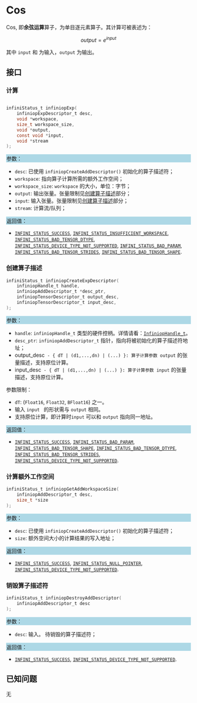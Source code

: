 ﻿
# Cos

Cos, 即**余弦运算**算子，为单目逐元素算子。其计算可被表述为：

$$
output = e^{input}
$$

其中 `input` 和  为输入，`output` 为输出。

## 接口

### 计算

```c

infiniStatus_t infiniopExp(
    infiniopExpDescriptor_t desc,
    void *workspace,
    size_t workspace_size,
    void *output,
    const void *input,
    void *stream
);

```

<div style="background-color: lightblue; padding: 1px;"> 参数： </div>

- `desc`:
  已使用 `infiniopCreateAddDescriptor()` 初始化的算子描述符；
- `workspace`:
  指向算子计算所需的额外工作空间；
- `workspace_size`:
  `workspace` 的大小，单位：字节；
- `output`:
  输出张量。张量限制见[创建算子描述](#创建算子描述)部分；
- `input`:
  输入张量。张量限制见[创建算子描述](#创建算子描述)部分；
- `stream`:
  计算流/队列；

<div style="background-color: lightblue; padding: 1px;"> 返回值：</div>

- [`INFINI_STATUS_SUCCESS`], [`INFINI_STATUS_INSUFFICIENT_WORKSPACE`], [`INFINI_STATUS_BAD_TENSOR_DTYPE`], [`INFINI_STATUS_DEVICE_TYPE_NOT_SUPPORTED`],  [`INFINI_STATUS_BAD_PARAM`], [`INFINI_STATUS_BAD_TENSOR_STRIDES`], [`INFINI_STATUS_BAD_TENSOR_SHAPE`]. 

### 创建算子描述

```c
infiniStatus_t infiniopCreateExpDescriptor(
    infiniopHandle_t handle,
    infiniopAddDescriptor_t *desc_ptr,
    infiniopTensorDescriptor_t output_desc,
    infiniopTensorDescriptor_t input_desc,
);
```

<div style="background-color: lightblue; padding: 1px;"> 参数：</div>

- `handle`:
  `infiniopHandle_t` 类型的硬件控柄。详情请看：[`InfiniopHandle_t`]。
- `desc_ptr`:
  `infiniopAddDescriptor_t` 指针，指向将被初始化的算子描述符地址；
- output_desc` - { dT | (d1,...,dn) | (...) }:
  算子计算参数 output` 的张量描述，支持原位计算。
- input_desc` - { dT | (d1,...,dn) | (...) }:
  算子计算参数 input` 的张量描述，支持原位计算。
  
  

参数限制：

- `dT`:  (`Float16`, `Float32`, `BFloat16`) 之一。
- 输入 `input `  的形状需与 `output` 相同。
- 支持原位计算，即计算时`input`  可以和 `output`  指向同一地址。

<div style="background-color: lightblue; padding: 1px;"> 返回值：</div>

- [`INFINI_STATUS_SUCCESS`], [`INFINI_STATUS_BAD_PARAM`], [`INFINI_STATUS_BAD_TENSOR_SHAPE`], [`INFINI_STATUS_BAD_TENSOR_DTYPE`], [`INFINI_STATUS_BAD_TENSOR_STRIDES`], [`INFINI_STATUS_DEVICE_TYPE_NOT_SUPPORTED`].

### 计算额外工作空间

```c
infiniStatus_t infiniopGetAddWorkspaceSize(
    infiniopAddDescriptor_t desc,
    size_t *size
);
```

<div style="background-color: lightblue; padding: 1px;"> 参数：</div>

- `desc`:
  已使用 `infiniopCreateAddDescriptor()` 初始化的算子描述符；
- `size`:
  额外空间大小的计算结果的写入地址；

<div style="background-color: lightblue; padding: 1px;"> 返回值：</div>

- [`INFINI_STATUS_SUCCESS`], [`INFINI_STATUS_NULL_POINTER`], [`INFINI_STATUS_DEVICE_TYPE_NOT_SUPPORTED`].

### 销毁算子描述符

```c
infiniStatus_t infiniopDestroyAddDescriptor(
    infiniopAddDescriptor_t desc
);
```

<div style="background-color: lightblue; padding: 1px;"> 参数： </div>

- `desc`:
  输入。 待销毁的算子描述符；

<div style="background-color: lightblue; padding: 1px;"> 返回值： </div>

- [`INFINI_STATUS_SUCCESS`], [`INFINI_STATUS_DEVICE_TYPE_NOT_SUPPORTED`].

## 已知问题

无

<!-- 链接 -->
[`InfiniopHandle_t`]: /infiniop/handle/README.md

[`INFINI_STATUS_SUCCESS`]: /common/status/README.md#INFINI_STATUS_SUCCESS
[`INFINI_STATUS_BAD_PARAM`]: /common/status/README.md#INFINI_STATUS_BAD_PARAM
[`INFINI_STATUS_INSUFFICIENT_WORKSPACE`]: /common/status/README.md#INFINI_STATUS_INSUFFICIENT_WORKSPACE
[`INFINI_STATUS_DEVICE_TYPE_NOT_SUPPORTED`]: /common/status/README.md#INFINI_STATUS_DEVICE_TYPE_NOT_SUPPORTED
[`INFINI_STATUS_INTERNAL_ERROR`]: /common/status/README.md#INFINI_STATUS_INTERNAL_ERROR
[`INFINI_STATUS_NULL_POINTER`]: /common/status/README.md#INFINI_STATUS_NULL_POINTER
[`INFINI_STATUS_BAD_TENSOR_SHAPE`]: /common/status/README.md#INFINI_STATUS_BAD_TENSOR_SHAPE
[`INFINI_STATUS_BAD_TENSOR_DTYPE`]: /common/status/README.md#INFINI_STATUS_BAD_TENSOR_DTYPE
[`INFINI_STATUS_BAD_TENSOR_STRIDES`]: /common/status/README.md#INFINI_STATUS_BAD_TENSOR_STRIDES
